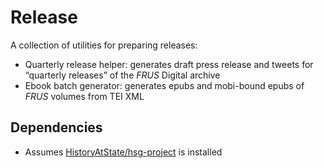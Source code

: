 # Release

A collection of utilities for preparing releases:

- Quarterly release helper: generates draft press release and tweets for “quarterly releases” of the _FRUS_ Digital archive
- Ebook batch generator: generates epubs and mobi-bound epubs of _FRUS_ volumes from TEI XML

## Dependencies

- Assumes [HistoryAtState/hsg-project](https://github.com/HistoryAtState/hsg-project) is installed
